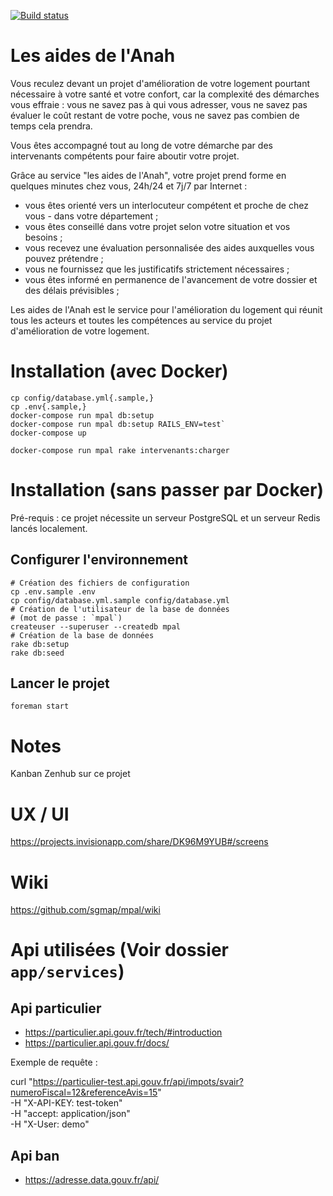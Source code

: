 [![Build status](https://circleci.com/gh/sgmap/mpal.svg?style=shield&circle-token=50a0754f6e164ff97a3f479374102a568b750847)](https://circleci.com/gh/sgmap/mpal/tree/dev)

# Les aides de l'Anah

Vous reculez devant un projet d'amélioration de votre logement pourtant nécessaire à votre santé et votre confort, car la complexité des démarches vous effraie : vous ne savez pas à qui vous adresser, vous ne savez pas évaluer le coût restant de votre poche, vous ne savez pas combien de temps cela prendra.

Vous êtes accompagné tout au long de votre démarche par des intervenants compétents pour faire aboutir votre projet.

Grâce au service "les aides de l'Anah", votre projet prend forme en quelques minutes chez vous, 24h/24 et 7j/7 par Internet :
- vous êtes orienté vers un interlocuteur compétent et proche de chez vous - dans votre département ;
- vous êtes conseillé dans votre projet selon votre situation et vos besoins ;
- vous recevez une évaluation personnalisée des aides auxquelles vous pouvez prétendre ;
- vous ne fournissez que les justificatifs strictement nécessaires ;
- vous êtes informé en permanence de l'avancement de votre dossier et des délais prévisibles ;

Les aides de l'Anah est le service pour l'amélioration du logement qui réunit tous les acteurs et toutes les compétences au service du projet d'amélioration de votre logement.

# Installation (avec Docker)

```shell
cp config/database.yml{.sample,}
cp .env{.sample,}
docker-compose run mpal db:setup
docker-compose run mpal db:setup RAILS_ENV=test`
docker-compose up

docker-compose run mpal rake intervenants:charger
```

# Installation (sans passer par Docker)

Pré-requis : ce projet nécessite un serveur PostgreSQL et un serveur Redis lancés localement.

## Configurer l'environnement

```shell
# Création des fichiers de configuration
cp .env.sample .env
cp config/database.yml.sample config/database.yml
# Création de l'utilisateur de la base de données
# (mot de passe : `mpal`)
createuser --superuser --createdb mpal
# Création de la base de données
rake db:setup
rake db:seed
```

## Lancer le projet

```shell
foreman start
```

# Notes

Kanban Zenhub sur ce projet

# UX / UI

https://projects.invisionapp.com/share/DK96M9YUB#/screens

# Wiki

https://github.com/sgmap/mpal/wiki

# Api utilisées (Voir dossier `app/services`)

## Api particulier
- https://particulier.api.gouv.fr/tech/#introduction
- https://particulier.api.gouv.fr/docs/

Exemple de requête :

curl "https://particulier-test.api.gouv.fr/api/impots/svair?numeroFiscal=12&referenceAvis=15" \
  -H "X-API-KEY: test-token" \
  -H "accept: application/json" \
  -H "X-User: demo"

## Api ban

- https://adresse.data.gouv.fr/api/
